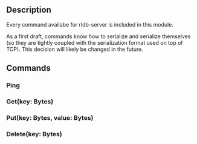 ## Description

Every command availabe for rldb-server is included in this module.

As a first draft, commands know how to serialize and serialize themselves (so they are tightly coupled with the serialization format used on top of TCP). This decision will likely be changed in the future.

## Commands

### Ping

### Get(key: Bytes)

### Put(key: Bytes, value: Bytes)

### Delete(key: Bytes)